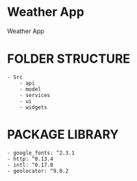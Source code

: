# Weather App
Weather App


# FOLDER STRUCTURE

    - Src
        - api
        - model
        - services
        - ui
        - widgets


# PACKAGE LIBRARY

    - google_fonts: ^2.3.1
    - http: ^0.13.4
    - intl: ^0.17.0
    - geolocator: ^9.0.2
